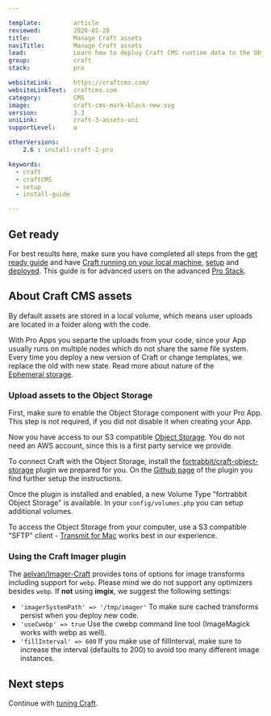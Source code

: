 ```yaml
---

template:         article
reviewed:         2020-01-28
title:            Manage Craft assets
naviTitle:        Manage Craft assets
lead:             Learn how to deploy Craft CMS runtime data to the Object Storage with fortrabbit Professional Apps.
group:            craft
stack:            pro

websiteLink:      https://craftcms.com/
websiteLinkText:  craftcms.com
category:         CMS
image:            craft-cms-mark-black-new.svg
version:          3.3
uniLink:          craft-3-assets-uni
supportLevel:     a

otherVersions:
    2.6 : install-craft-2-pro

keywords:
  - craft
  - craftCMS
  - setup
  - install-guide

---
```


## Get ready

For best results here, make sure you have completed all steps from the [get ready guide](/craft-3-about) and have [Craft running on your local machine](/craft-3-install-local), [setup](/craft-3-setup) and [deployed](/craft-3-deploy-git). This guide is for advanced users on the advanced [Pro Stack](/app-pro).

## About Craft CMS assets


By default assets are stored in a local volume, which means user uploads are located in a folder along with the code. 

With Pro Apps you separte the uploads from your code, since your App usually runs on multiple nodes which do not share the same file system. Every time you deploy a new version of Craft or change templates, we replace the old with new state. Read more about nature of the  
 [Ephemeral storage](/app-pro#ephemeral-storage).


### Upload assets to the Object Storage

First, make sure to enable the Object Storage component with your Pro App. This step is not required, if you did not disable it when creating your App.

Now you have access to our S3 compatible [Object Storage](/object-storage). You do not need an AWS account, since this is a first party service we provide.

To connect Craft with the Object Storage, install the [fortrabbit/craft-object-storage](https://plugins.craftcms.com/fortrabbit-object-storage) plugin we prepared for you. 
 On the [Github page](https://github.com/fortrabbit/craft-object-storage) of the plugin you find further setup the instructions.

Once the plugin is installed and enabled, a new Volume Type "fortrabbit Object Storage" is available. In your `config/volumes.php` you can setup additional volumes. 

To access the Object Storage from your computer, use a S3 compatible "SFTP" client - [Transmit for Mac](https://panic.com/transmit/) works best in our experience.


### Using the Craft Imager plugin

The [aelvan/Imager-Craft](https://github.com/aelvan/Imager-Craft) provides tons of options for image transforms including support for `webp`. Please mind we do not support any optimizers besides `webp`. If **not** using **imgix**, we suggest the following settings:

* `'imagerSystemPath' => '/tmp/imager'` To make sure cached transforms persist when you deploy new code.
* `'useCwebp' => true` Use the cwebp command line tool (ImageMagick works with webp as well).
* `'fillInterval' => 600` If you make use of fillInterval, make sure to increase the interval (defaults to 200) to avoid too many different image instances.



## Next steps

Continue with [tuning Craft](/craft-3-tune).
